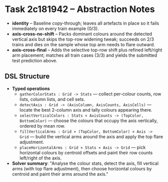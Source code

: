 # Task 2c181942 – Abstraction Notes

- **identity** – Baseline copy-through; leaves all artefacts in place so it fails immediately on every train example (0/3).
- **axis-cross-no-shift** – Packs dominant colours around the detected vertical axis but skips the top-row widening tweak; succeeds on 2/3 trains and dies on the sample whose top arm needs to flare outward.
- **axis-cross-final** – Adds the selective top-row shift plus refined left/right arm placement; matches all train cases (3/3) and yields the submitted test prediction above.

## DSL Structure
- **Typed operations**
  - `gatherColorStats : Grid -> Stats` — collect per-colour counts, row lists, column lists, and cell sets.
  - `detectAxis : Grid -> (AxisColumn, AxisCounts, AxisCells)` — locate the best 2-column axis and tally colours appearing there.
  - `selectVerticalColors : Stats × AxisCounts -> (TopColor, BottomColor)` — choose the colours that occupy the axis vertically, ordered by mean row.
  - `fillVerticalArms : Grid × (TopColor, BottomColor) × Axis -> Grid` — build the vertical arms around the axis and apply the top flare adjustment.
  - `placeHorizontalArms : Grid × Stats × Axis -> Grid` — pick horizontal colours by centroid offsets and paint their row counts left/right of the axis.
- **Solver summary**: "Analyse the colour stats, detect the axis, fill vertical arms (with top flare adjustment), then choose horizontal colours by centroid and paint their arms around the axis."
